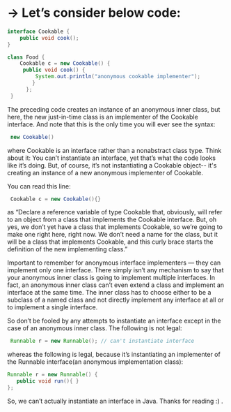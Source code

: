 
# -> Let’s consider below code:

```java
interface Cookable {
    public void cook();
}

class Food {
    Cookable c = new Cookable() {
     public void cook() {
         System.out.println("anonymous cookable implementer");
        }
      };
 }
```
 
The preceding code creates an instance of an anonymous inner class, but here, the new just-in-time class is an implementer of the Cookable interface. And note that this is the only time you will ever see the syntax:

```java
 new Cookable()

```

where Cookable is an interface rather than a nonabstract class type. Think about it: You can’t instantiate an interface, yet that’s what the code looks like it’s doing. But, of course, it’s not instantiating a Cookable object-- it's creating an instance of a new anonymous implementer of Cookable.

You can read this line:
```java
 Cookable c = new Cookable(){}
```
as “Declare a reference variable of type Cookable that, obviously, will refer to an object from a class that implements the Cookable interface. But, oh yes, we don’t yet have a class that implements Cookable, so we’re going to make one right here, right now. We don’t need a name for the class, but it will be a class that implements Cookable, and this curly brace starts the definition of the new implementing class.”

Important to remember for anonymous interface implementers — they can implement only one interface. There simply isn’t any mechanism to say that your anonymous inner class is going to implement multiple interfaces. In fact, an anonymous inner class can’t even extend a class and implement an interface at the same time. The inner class has to choose either to be a subclass of a named class and not directly implement any interface at all or to implement a single interface.

So don’t be fooled by any attempts to instantiate an interface except in the case of an anonymous inner class. The following is not legal:
```java
 Runnable r = new Runnable(); // can't instantiate interface
```
whereas the following is legal, because it’s instantiating an implementer of the Runnable interface(an anonymous implementation class):

```java
Runnable r = new Runnable() { 
   public void run(){ }
};
```

So, we can’t actually instantiate an interface in Java. Thanks for reading :) .

